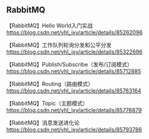 ## RabbitMQ

【RabbitMQ】Hello World入门实战 https://blog.csdn.net/yhl_jxy/article/details/85262096

【RabbitMQ】工作队列轮询分发和公平分发 https://blog.csdn.net/yhl_jxy/article/details/85322696

【RabbitMQ】Publish/Subscribe（发布/订阅模式）https://blog.csdn.net/yhl_jxy/article/details/85712885

【RabbitMQ】Routing（路由模式）https://blog.csdn.net/yhl_jxy/article/details/85763164

【RabbitMQ】Topic（主题模式）https://blog.csdn.net/yhl_jxy/article/details/85776879

【RabbitMQ】消息发送进化论 https://blog.csdn.net/yhl_jxy/article/details/85793786
